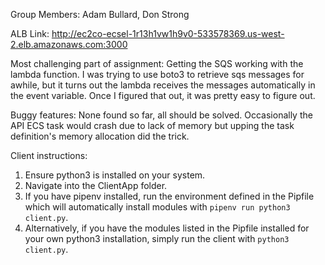 Group Members: Adam Bullard, Don Strong

ALB Link: http://ec2co-ecsel-1r13h1vw1h9v0-533578369.us-west-2.elb.amazonaws.com:3000

Most challenging part of assignment: Getting the SQS working with the lambda function. I was trying to use boto3 to retrieve sqs messages for awhile, but it turns out the lambda receives the messages automatically in the event variable. Once I figured that out, it was pretty easy to figure out. 

Buggy features: None found so far, all should be solved. Occasionally the API ECS task would crash due to lack of memory but upping the task definition's memory allocation did the trick.

Client instructions: 
1. Ensure python3 is installed on your system.
2. Navigate into the ClientApp folder.
3. If you have pipenv installed, run the environment defined in the Pipfile which will automatically install modules with `pipenv run python3 client.py`.
4. Alternatively, if you have the modules listed in the Pipfile installed for your own python3 installation, simply run the client with `python3 client.py`.
